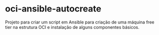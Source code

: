 # oci-ansible-autocreate
Projeto para criar um script em Ansible para criação de uma máquina free tier na estrutura OCI e instalação de alguns componentes básicos.
